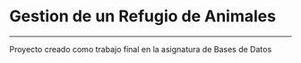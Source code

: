 # Gestion de un Refugio de Animales
--- 
Proyecto creado como trabajo final en la asignatura de Bases de Datos
